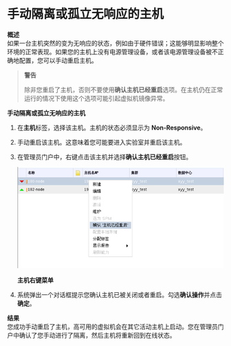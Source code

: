 # 手动隔离或孤立无响应的主机

**概述**<br/>
  如果一台主机突然的变为无响应的状态，例如由于硬件错误；这能够明显影响整个环境的正常表现。如果您的主机上没有电源管理设备，或者该电源管理设备被不正确地配置，您可以手动重启主机。

> **警告**
>
> 除非您重启了主机，否则不要使用**确认主机已经重启**选项。在主机仍在正常运行的情况下使用这个选项可能引起虚拟机镜像异常。

**手动隔离或孤立无响应的主机**

1. 在**主机**标签，选择该主机。主机的状态必须显示为 **Non-Responsive**。

1. 手动重启该主机。这意味着您可能要进入实验室并重启该主机。

1. 在管理员门户中，右键点击该主机并选择**确认主机已经重启**按钮。

   ![主机右键菜单](../../images/Hosts-Host_Right_Click_Menu.png)

   **主机右键菜单**

1. 系统弹出一个对话框提示您确认主机已被关闭或者重启。勾选**确认操作**并点击**确定**。

**结果**<br/>
  您成功手动重启了主机，高可用的虚拟机会在其它活动主机上启动。您在管理员门户中确认了您手动进行了隔离，然后主机将重新回到在线状态。


